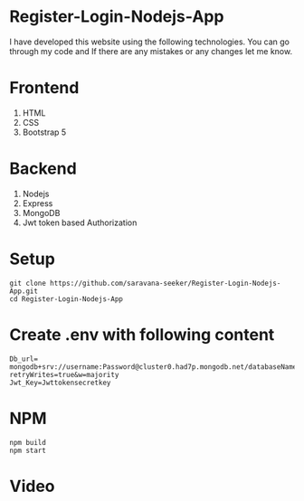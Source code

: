 # Register-Login-Nodejs-App
I have developed this website using the following technologies. You can go through my code and If there are any mistakes or any changes let me know.

# Frontend 
1. HTML
2. CSS
3. Bootstrap 5

# Backend 
1. Nodejs
2. Express
3. MongoDB
4. Jwt token based Authorization 

# Setup 
```
git clone https://github.com/saravana-seeker/Register-Login-Nodejs-App.git
cd Register-Login-Nodejs-App
```
# Create .env with following content
```
Db_url= mongodb+srv://username:Password@cluster0.had7p.mongodb.net/databaseName?retryWrites=true&w=majority
Jwt_Key=Jwttokensecretkey
```

# NPM

```
npm build
npm start
```

# Video 


